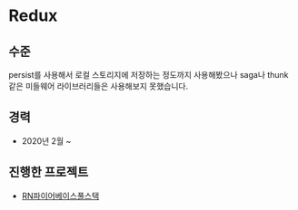 # Redux

## 수준
persist를 사용해서 로컬 스토리지에 저장하는 정도까지 사용해봤으나 saga나 thunk같은 미들웨어 라이브러리들은 사용해보지 못했습니다.

## 경력
- 2020년 2월 ~
## 진행한 프로젝트
- [RN파이어베이스풀스택](../2020/RN파이어베이스풀스택.md)